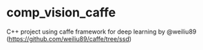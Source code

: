 # comp_vision_caffe
C++ project using сaffe framework for deep learning by @weiliu89 (https://github.com/weiliu89/caffe/tree/ssd)
